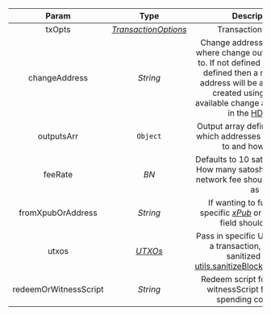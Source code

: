 |            Param             |   Type   |                         Description                          | Required |
| :--------------------------: | :------: | :----------------------------------------------------------: | :------: |
| txOpts | [*TransactionOptions*](/docs/dev-resources/documentation/javascript-sdk-ref/types#transactionoptions) |                     Transaction options                      |    yes     |
|        changeAddress         | *String* | Change address if defined is where change outputs are sent to. If not defined and [Signer](/docs/dev-resources/documentation/javascript-sdk-ref/utils#Signer) is defined then a new change address will be automatically created using the next available change address index in the [HD path](https://learnmeabitcoin.com/technical/derivation-paths) |    yes    |
|          outputsArr          | `Object` | Output array defining tuples to which addresses to send coins to and how much |    yes     |
|           feeRate            |   *BN*   | Defaults to 10 satoshi per byte. How many satoshi per byte the network fee should be paid out as | no |
|      fromXpubOrAddress       | *String* | If wanting to fund from a specific [*xPub*](/docs/dev-resources/documentation/javascript-sdk-ref/types#xpub) or address this field should be set | no |
|  utxos  | [*UTXOs*](/docs/dev-resources/documentation/javascript-sdk-ref/types#utxos) | Pass in specific UTXOs to fund a transaction, should be sanitized using [utils.sanitizeBlockbookUTXOs()](/docs/dev-resources/documentation/javascript-sdk-ref/utils#sanitizeblockbookutxos) | no |
| redeemOrWitnessScript | *String* | Redeem script for P2SH and witnessScript for P2WSH spending conditions | no |

